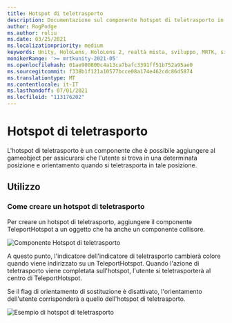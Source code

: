 ```yaml
---
title: Hotspot di teletrasporto
description: Documentazione sul componente hotspot di teletrasporto in MRTK
author: RogPodge
ms.author: roliu
ms.date: 03/25/2021
ms.localizationpriority: medium
keywords: Unity, HoloLens, HoloLens 2, realtà mista, sviluppo, MRTK, sistema di teletrasporto, hotspot di teletrasporto
monikerRange: '>= mrtkunity-2021-05'
ms.openlocfilehash: 01ae900800c4a13ca7bafc3391ff51b752a95ae0
ms.sourcegitcommit: f338b1f121a10577bcce08a174e462cdc86d5874
ms.translationtype: MT
ms.contentlocale: it-IT
ms.lasthandoff: 07/01/2021
ms.locfileid: "113176202"
---
```

# <a name="teleport-hotspot"></a>Hotspot di teletrasporto

L'hotspot di teletrasporto è un componente che è possibile aggiungere al gameobject per assicurarsi che l'utente si trova in una determinata posizione e orientamento quando si teletrasporta in tale posizione.

## <a name="usage"></a>Utilizzo

### <a name="how-to-create-a-teleport-hotspot"></a>Come creare un hotspot di teletrasporto

Per creare un hotspot di teletrasporto, aggiungere il componente TeleportHotspot a un oggetto che ha anche un componente collisore. 

![Componente Hotspot di teletrasporto](../images/teleport/TeleportHotspotComponent.png)

A questo punto, l'indicatore dell'indicatore di teletrasporto cambierà colore quando viene indirizzato su un TeleportHotspot. Quando l'azione di teletrasporto viene completata sull'hotspot, l'utente si teletrasporterà al centro di TeleportHotspot.

Se il flag di orientamento di sostituzione è disattivato, l'orientamento dell'utente corrisponderà a quello dell'hotspot di teletrasporto.

![Esempio di hotspot di teletrasporto](../images/teleport/TeleportHotspotExample.gif)
